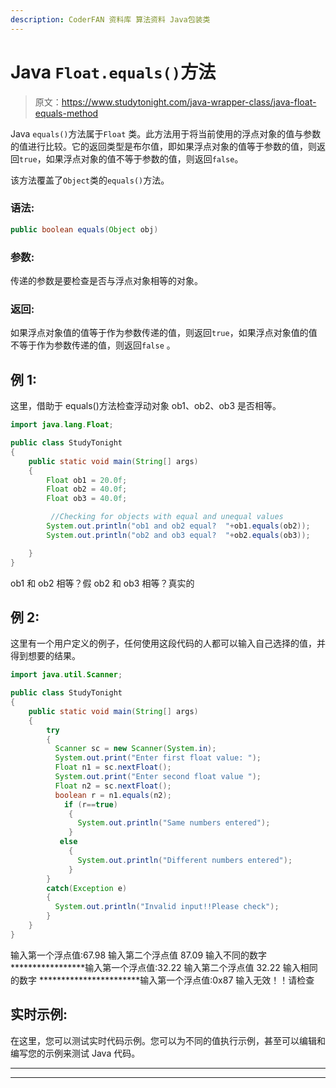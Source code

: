 ```yaml
---
description: CoderFAN 资料库 算法资料 Java包装类
---
```


# Java `Float.equals()`方法

> 原文：<https://www.studytonight.com/java-wrapper-class/java-float-equals-method>

Java `equals()`方法属于`Float` 类。此方法用于将当前使用的浮点对象的值与参数的值进行比较。它的返回类型是布尔值，即如果浮点对象的值等于参数的值，则返回`true`，如果浮点对象的值不等于参数的值，则返回`false`。

该方法覆盖了`Object`类的`equals()`方法。

### 语法:

```java
public boolean equals(Object obj)
```

### 参数:

传递的参数是要检查是否与浮点对象相等的对象。

### 返回:

如果浮点对象值的值等于作为参数传递的值，则返回`true`，如果浮点对象值的值不等于作为参数传递的值，则返回`false` 。

## 例 1:

这里，借助于 equals()方法检查浮动对象 ob1、ob2、ob3 是否相等。

```java
import java.lang.Float;

public class StudyTonight 
{  
    public static void main(String[] args) 
    {          
        Float ob1 = 20.0f; 
        Float ob2 = 40.0f; 
        Float ob3 = 40.0f;  

         //Checking for objects with equal and unequal values
        System.out.println("ob1 and ob2 equal?  "+ob1.equals(ob2));  
        System.out.println("ob2 and ob3 equal?  "+ob2.equals(ob3));

    }  
} 
```

ob1 和 ob2 相等？假
ob2 和 ob3 相等？真实的

## 例 2:

这里有一个用户定义的例子，任何使用这段代码的人都可以输入自己选择的值，并得到想要的结果。

```java
import java.util.Scanner; 

public class StudyTonight 
{  
    public static void main(String[] args)
    {          
        try
        {
          Scanner sc = new Scanner(System.in);  
          System.out.print("Enter first float value: ");  
          Float n1 = sc.nextFloat();  
          System.out.print("Enter second float value ");  
          Float n2 = sc.nextFloat();  
          boolean r = n1.equals(n2);  
            if (r==true)
             {               
               System.out.println("Same numbers entered");  
             }  
           else
             {  
               System.out.println("Different numbers entered");  
             }
        }
        catch(Exception e)
        {
          System.out.println("Invalid input!!Please check");
        }
    }  
} 
```

输入第一个浮点值:67.98
输入第二个浮点值 87.09
输入不同的数字
*****************输入第一个浮点值:32.22
输入第二个浮点值 32.22
输入相同的数字
***********************输入第一个浮点值:0x87
输入无效！！请检查

## 实时示例:

在这里，您可以测试实时代码示例。您可以为不同的值执行示例，甚至可以编辑和编写您的示例来测试 Java 代码。

* * *

* * *